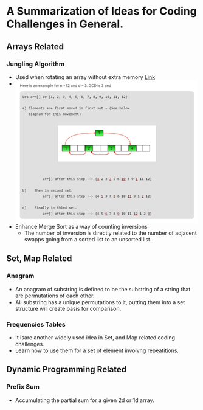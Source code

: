 # A Summarization of Ideas for Coding Challenges in General. 

## Arrays Related

### Jungling Algorithm
* Used when rotating an array without extra memory 
[Link](https://www.geeksforgeeks.org/array-rotation/) 
* <img src="Jungling Algorithm.png"
     alt="Markdown Monster icon"
     style="float: left; margin-right: 10px;" />
* Enhance Merge Sort as a way of counting inversions
  * The number of inversion is directly related to the number of adjacent swapps
  going from a sorted list to an unsorted list.  
## Set, Map Related

### Anagram
* An anagram of substring is defined to be the substring of a string that are 
permutations of each other. 
* All substring has a unique permutations to it, putting them into a set 
structure will create basis for comparison.

### Frequencies Tables 
* It isare another widely used idea in Set, and Map related 
  coding challenges. 
* Learn how to use them for a set of element involvng repeatitions. 


## Dynamic Programming Related

### Prefix Sum
* Accumulating the partial sum for a given 2d or 1d array.